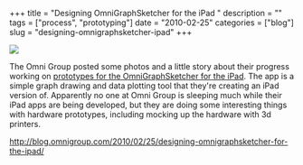 +++
title = "Designing OmniGraphSketcher for the iPad "
description = ""
tags = ["process", "prototyping"]
date = "2010-02-25"
categories = ["blog"]
slug = "designing-omnigraphsketcher-ipad"
+++



  <div class="notebook-screenshot"><a href="http://blog.omnigroup.com/2010/02/25/designing-omnigraphsketcher-for-the-ipad/"><img src="//media.konigi.com/bluga/wt4b8706dad1001_large.jpg"/></a></div><p>The Omni Group posted some photos and a little story about their progress working on <a href="http://blog.omnigroup.com/2010/02/25/designing-omnigraphsketcher-for-the-ipad/">prototypes for the OmniGraphSketcher for the iPad</a>. The app is a simple graph drawing and data plotting tool that they're creating an iPad version of. Apparently no one at Omni Group is sleeping much while their iPad apps are being developed, but they are doing some interesting things with hardware prototypes, including mocking up the hardware with 3d printers.</p>

    
  <a href="http://blog.omnigroup.com/2010/02/25/designing-omnigraphsketcher-for-the-ipad/">http://blog.omnigroup.com/2010/02/25/designing-omnigraphsketcher-for-the-ipad/</a>
